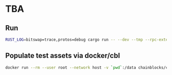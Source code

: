 # TBA

## Run
```sh
RUST_LOG=bitswap=trace,protos=debug cargo run -- --dev --tmp --rpc-external --rpc-port 9933 --rpc-cors all --ws-external --enable-offchain-indexing 1 --rpc-methods=Unsafe --ipfs-server --storage-chain
```

## Populate test assets via docker/cbl
```sh
docker run --rm --user root --network host -v `pwd`:/data chainblocks/cbl cbl /data/chains/add-test-assets.edn
```